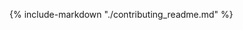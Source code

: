 <!-- markdownlint-disable-next-line first-line-h1 -->
{%
   include-markdown "./contributing_readme.md"
%}

